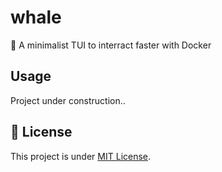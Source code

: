 # whale

🐳 A minimalist TUI to interract faster with Docker

## Usage

Project under construction..

## 📑 License

This project is under [MIT License](LICENSE).

